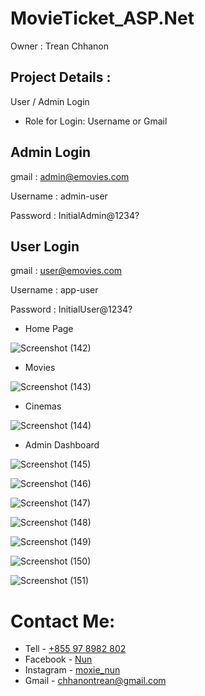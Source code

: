 # MovieTicket_ASP.Net
Owner : Trean Chhanon

## Project Details :

User / Admin Login
- Role for Login:
Username or Gmail

 ## Admin Login
 
 gmail : admin@emovies.com
 
 Username : admin-user
 
 Password : InitialAdmin@1234?
 
 ## User Login
 
 gmail : user@emovies.com
 
 Username : app-user
 
 Password : InitialUser@1234?

- Home Page

![Screenshot (142)](https://github.com/TreanChhanon/MovieTicket_ASP.Net/assets/123797735/b9221d91-0e32-493a-8e0f-7e89ace8b725)

- Movies

![Screenshot (143)](https://github.com/TreanChhanon/MovieTicket_ASP.Net/assets/123797735/41d87136-0a1c-4875-97d9-60a4be271fd4)

- Cinemas 

![Screenshot (144)](https://github.com/TreanChhanon/MovieTicket_ASP.Net/assets/123797735/f4dead8f-5dda-4290-8211-f827fc5fb2ff)

- Admin Dashboard

![Screenshot (145)](https://github.com/TreanChhanon/MovieTicket_ASP.Net/assets/123797735/121c5850-389d-4d54-a2d9-28f1b47fd9a2)

![Screenshot (146)](https://github.com/TreanChhanon/MovieTicket_ASP.Net/assets/123797735/c49a7f08-9968-4058-b484-9697cfddac2f)

![Screenshot (147)](https://github.com/TreanChhanon/MovieTicket_ASP.Net/assets/123797735/ea77d269-22e8-4789-a7c9-e093d74a0e81)

![Screenshot (148)](https://github.com/TreanChhanon/MovieTicket_ASP.Net/assets/123797735/ac9063b6-baf8-4afb-b225-583b60692fef)

![Screenshot (149)](https://github.com/TreanChhanon/MovieTicket_ASP.Net/assets/123797735/837f9354-7d41-483c-b206-1e5b0d80211b)

![Screenshot (150)](https://github.com/TreanChhanon/MovieTicket_ASP.Net/assets/123797735/6a494c0f-a7b3-408c-b1f8-9011c9692cf2)

![Screenshot (151)](https://github.com/TreanChhanon/MovieTicket_ASP.Net/assets/123797735/1136abb1-718f-428a-a061-1e40cf027dda)

# Contact Me:

- Tell - [+855 97 8982 802](0978982802)
- Facebook - [Nun](https://web.facebook.com/profile.php?id=100034372398630)
- Instagram - [moxie_nun]()
- Gmail - [chhanontrean@gmail.com]()

